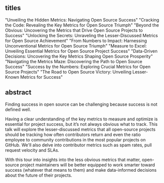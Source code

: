 ## titles

"Unveiling the Hidden Metrics: Navigating Open Source Success"
"Cracking the Code: Revealing the Key Metrics for Open Source Triumph"
"Beyond the Obvious: Uncovering the Metrics that Drive Open Source Projects to Success"
"Unlocking the Secrets: Unraveling the Lesser-Discussed Metrics for Open Source Achievement"
"From Numbers to Impact: Harnessing Unconventional Metrics for Open Source Triumph"
"Measure to Excel: Unveiling Essential Metrics for Open Source Project Success"
"Data-Driven Decisions: Uncovering the Key Metrics Shaping Open Source Prosperity"
"Navigating the Metrics Maze: Discovering the Path to Open Source Success"
"Success by the Numbers: Exploring Crucial Metrics for Open Source Projects"
"The Road to Open Source Victory: Unveiling Lesser-Known Metrics for Success"

## abstract

Finding success in open source can be challenging because success is not defined well. 

Having a clear understanding of the key metrics to measure and optimize is essential for project success, but it’s not always obvious what to track. This talk will explore the lesser-discussed metrics that all open-source projects should be tracking how often contributors return and even the ratio employee to community contributions in the most popular projects on GitHub. We'll also delve into contributor metrics such as spam rates, pull request velocity and SLAs. 

With this tour into insights into the less obvious metrics that matter, open-source project maintainers will be better equipped to work smarter toward success (whatever that means to them) and make data-informed decisions about the future of their projects.
